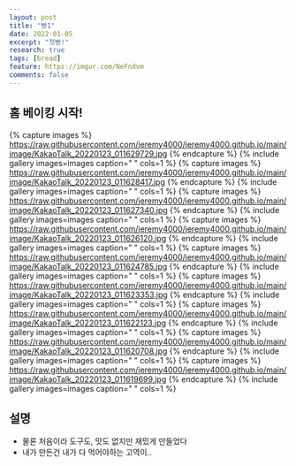 ```yaml
---
layout: post
title: "빵1"
date: 2022-01-05
excerpt: "첫빵!"
research: true
tags: [bread]
feature: https://imgur.com/NeFndvm
comments: false
---
```


## 홈 베이킹 시작!
{% capture images %}
https://raw.githubusercontent.com/jeremy4000/jeremy4000.github.io/main/image/KakaoTalk_20220123_011629729.jpg
{% endcapture %}
{% include gallery images=images caption=" " cols=1 %}
{% capture images %}
https://raw.githubusercontent.com/jeremy4000/jeremy4000.github.io/main/image/KakaoTalk_20220123_011628417.jpg
{% endcapture %}
{% include gallery images=images caption=" " cols=1 %}
{% capture images %}
https://raw.githubusercontent.com/jeremy4000/jeremy4000.github.io/main/image/KakaoTalk_20220123_011627340.jpg
{% endcapture %}
{% include gallery images=images caption=" " cols=1 %}
{% capture images %}
https://raw.githubusercontent.com/jeremy4000/jeremy4000.github.io/main/image/KakaoTalk_20220123_011626120.jpg
{% endcapture %}
{% include gallery images=images caption=" " cols=1 %}
{% capture images %}
https://raw.githubusercontent.com/jeremy4000/jeremy4000.github.io/main/image/KakaoTalk_20220123_011624785.jpg
{% endcapture %}
{% include gallery images=images caption=" " cols=1 %}
{% capture images %}
https://raw.githubusercontent.com/jeremy4000/jeremy4000.github.io/main/image/KakaoTalk_20220123_011623353.jpg
{% endcapture %}
{% include gallery images=images caption=" " cols=1 %}
{% capture images %}
https://raw.githubusercontent.com/jeremy4000/jeremy4000.github.io/main/image/KakaoTalk_20220123_011622123.jpg
{% endcapture %}
{% include gallery images=images caption=" " cols=1 %}
{% capture images %}
https://raw.githubusercontent.com/jeremy4000/jeremy4000.github.io/main/image/KakaoTalk_20220123_011620708.jpg
{% endcapture %}
{% include gallery images=images caption=" " cols=1 %}
{% capture images %}
https://raw.githubusercontent.com/jeremy4000/jeremy4000.github.io/main/image/KakaoTalk_20220123_011619699.jpg
{% endcapture %}
{% include gallery images=images caption=" " cols=1 %}


## 설명
* 물론 처음이라 도구도, 맛도 없지만 재밌게 만들었다
* 내가 만든건 내가 다 먹어야하는 고역이..
